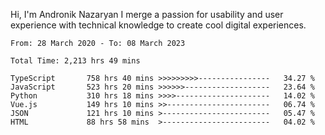 Hi, I'm Andronik Nazaryan
I merge a passion for usability and user experience with technical knowledge to create cool digital experiences.


<!--START_SECTION:waka-->

```text
From: 28 March 2020 - To: 08 March 2023

Total Time: 2,213 hrs 49 mins

TypeScript       758 hrs 40 mins >>>>>>>>>----------------   34.27 %
JavaScript       523 hrs 20 mins >>>>>>-------------------   23.64 %
Python           310 hrs 18 mins >>>>---------------------   14.02 %
Vue.js           149 hrs 10 mins >>-----------------------   06.74 %
JSON             121 hrs 10 mins >------------------------   05.47 %
HTML             88 hrs 58 mins  >------------------------   04.02 %
```

<!--END_SECTION:waka-->
